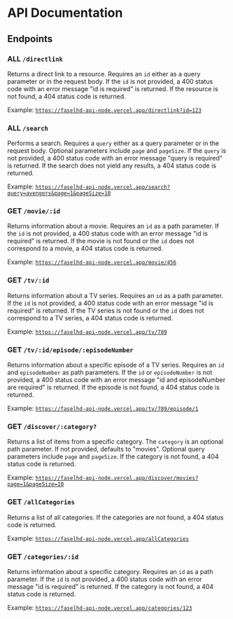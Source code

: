 # API Documentation

## Endpoints

### ALL `/directlink`

Returns a direct link to a resource. Requires an `id` either as a query parameter or in the request body. If the `id` is not provided, a 400 status code with an error message "id is required" is returned. If the resource is not found, a 404 status code is returned.

Example: [`https://faselhd-api-node.vercel.app/directlink?id=123`](https://faselhd-api-node.vercel.app/directlink?id=123)

### ALL `/search`

Performs a search. Requires a `query` either as a query parameter or in the request body. Optional parameters include `page` and `pageSize`. If the `query` is not provided, a 400 status code with an error message "query is required" is returned. If the search does not yield any results, a 404 status code is returned.

Example: [`https://faselhd-api-node.vercel.app/search?query=avengers&page=1&pageSize=10`](https://faselhd-api-node.vercel.app/search?query=avengers&page=1&pageSize=10)

### GET `/movie/:id`

Returns information about a movie. Requires an `id` as a path parameter. If the `id` is not provided, a 400 status code with an error message "id is required" is returned. If the movie is not found or the `id` does not correspond to a movie, a 404 status code is returned.

Example: [`https://faselhd-api-node.vercel.app/movie/456`](https://faselhd-api-node.vercel.app/movie/456)

### GET `/tv/:id`

Returns information about a TV series. Requires an `id` as a path parameter. If the `id` is not provided, a 400 status code with an error message "id is required" is returned. If the TV series is not found or the `id` does not correspond to a TV series, a 404 status code is returned.

Example: [`https://faselhd-api-node.vercel.app/tv/789`](https://faselhd-api-node.vercel.app/tv/789)

### GET `/tv/:id/episode/:episodeNumber`

Returns information about a specific episode of a TV series. Requires an `id` and `episodeNumber` as path parameters. If the `id` or `episodeNumber` is not provided, a 400 status code with an error message "id and episodeNumber are required" is returned. If the episode is not found, a 404 status code is returned.

Example: [`https://faselhd-api-node.vercel.app/tv/789/episode/1`](https://faselhd-api-node.vercel.app/tv/789/episode/1)

### GET `/discover/:category?`

Returns a list of items from a specific category. The `category` is an optional path parameter. If not provided, defaults to "movies". Optional query parameters include `page` and `pageSize`. If the category is not found, a 404 status code is returned.

Example: [`https://faselhd-api-node.vercel.app/discover/movies?page=1&pageSize=10`](https://faselhd-api-node.vercel.app/discover/movies?page=1&pageSize=10)

### GET `/allCategories`

Returns a list of all categories. If the categories are not found, a 404 status code is returned.

Example: [`https://faselhd-api-node.vercel.app/allCategories`](https://faselhd-api-node.vercel.app/allCategories)

### GET `/categories/:id`

Returns information about a specific category. Requires an `id` as a path parameter. If the `id` is not provided, a 400 status code with an error message "id is required" is returned. If the category is not found, a 404 status code is returned.

Example: [`https://faselhd-api-node.vercel.app/categories/123`](https://faselhd-api-node.vercel.app/categories/123)
